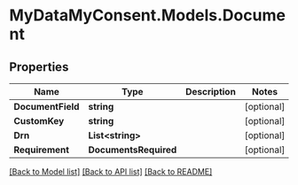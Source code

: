 # MyDataMyConsent.Models.Document

## Properties

Name | Type | Description | Notes
------------ | ------------- | ------------- | -------------
**DocumentField** | **string** |  | [optional] 
**CustomKey** | **string** |  | [optional] 
**Drn** | **List&lt;string&gt;** |  | [optional] 
**Requirement** | **DocumentsRequired** |  | [optional] 

[[Back to Model list]](../README.md#documentation-for-models) [[Back to API list]](../README.md#documentation-for-api-endpoints) [[Back to README]](../README.md)

